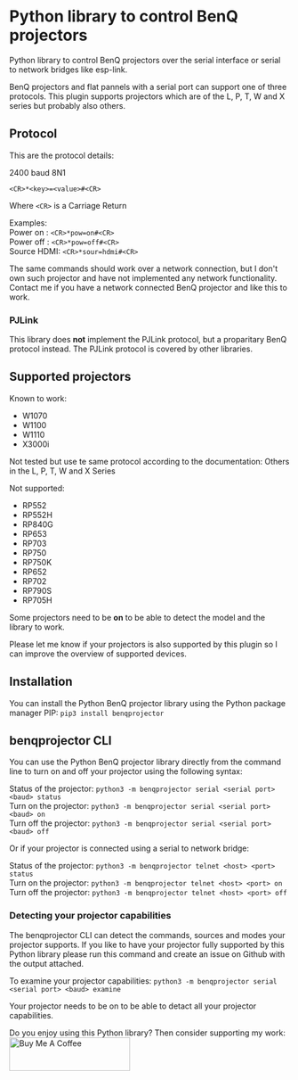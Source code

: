 # Python library to control BenQ projectors

Python library to control BenQ projectors over the serial interface or serial
to network bridges like esp-link.

BenQ projectors and flat pannels with a serial port can support one of three
protocols. This plugin supports projectors which are of the L, P, T, W and X
series but probably also others.

## Protocol

This are the protocol details:

2400 baud 8N1

```
<CR>*<key>=<value>#<CR>
```

Where `<CR>` is a Carriage Return

Examples:  
Power on   : `<CR>*pow=on#<CR>`  
Power off  : `<CR>*pow=off#<CR>`  
Source HDMI: `<CR>*sour=hdmi#<CR>`  

The same commands should work over a network connection, but I don't own such
projector and have not implemented any network functionality. Contact me if
you have a network connected BenQ projector and like this to work.

### PJLink

This library does **not** implement the PJLink protocol, but a proparitary
BenQ protocol instead. The PJLink protocol is covered by other libraries.

## Supported projectors

Known to work:
* W1070
* W1100
* W1110
* X3000i

Not tested but use te same protocol according to the documentation:
Others in the L, P, T, W and X Series

Not supported:
* RP552
* RP552H
* RP840G
* RP653
* RP703
* RP750
* RP750K
* RP652
* RP702
* RP790S
* RP705H

Some projectors need to be **on** to be able to detect the model and the library to work.

Please let me know if your projectors is also supported by this plugin so I
can improve the overview of supported devices.

## Installation
You can install the Python BenQ projector library using the Python package
manager PIP:
`pip3 install benqprojector`

## benqprojector CLI
You can use the Python BenQ projector library directly from the command line
to turn on and off your projector using the following syntax:

Status of the projector: `python3 -m benqprojector serial <serial port> <baud> status`  
Turn on the projector: `python3 -m benqprojector serial <serial port> <baud> on`  
Turn off the projector: `python3 -m benqprojector serial <serial port> <baud> off`

Or if your projector is connected using a serial to network bridge:

Status of the projector: `python3 -m benqprojector telnet <host> <port> status`  
Turn on the projector: `python3 -m benqprojector telnet <host> <port> on`  
Turn off the projector: `python3 -m benqprojector telnet <host> <port> off`

### Detecting your projector capabilities
The benqprojector CLI can detect the commands, sources and modes your
projector supports. If you like to have your projector fully supported by this
Python library please run this command and create an issue on Github with the
output attached.

To examine your projector capabilities: `python3 -m benqprojector serial <serial port> <baud> examine`

Your projector needs to be on to be able to detact all your projector
capabilities.

Do you enjoy using this Python library? Then consider supporting my work:  
[<img src="https://cdn.buymeacoffee.com/buttons/v2/default-yellow.png" alt="Buy Me A Coffee" style="height: 60px !important;width: 217px !important;" >](https://www.buymeacoffee.com/rrooggiieerr)
